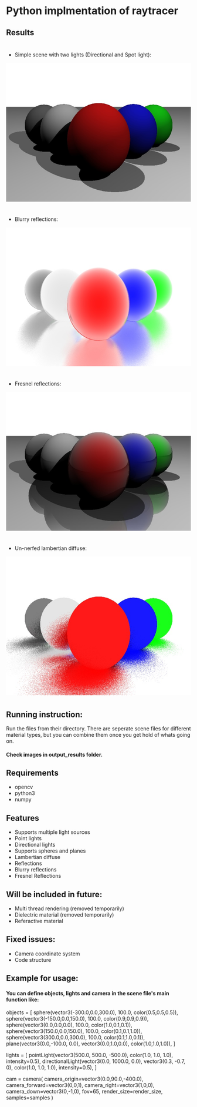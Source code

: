 # Python implmentation of raytracer

## Results

#

- Simple scene with two lights (Directional and Spot light):
<img src="output_results/demo_with_both_lights.jpg" align="middle" />

#

- Blurry reflections:
<img src="output_results/demo_with_blurry_reflections.jpg" align="middle" />

#

- Fresnel reflections:
<img src="output_results/demo_with_fresnel_reflection.jpg" align="middle" />

#

- Un-nerfed lambertian diffuse:
<img src="output_results/demo_lambertian_reflection.jpg" align="middle" />

#

## Running instruction:
Run the files from their directory. There are seperate scene files for different material types, but you can combine them once you get hold of whats going on.

#### Check images in output_results folder.

## Requirements
- opencv
- python3
- numpy

## Features
- Supports multiple light sources
- Point lights
- Directional lights
- Supports spheres and planes
- Lambertian diffuse
- Reflections
- Blurry reflections
- Fresnel Reflections

## Will be included in future:
- Multi thread rendering (removed temporarily)
- Dielectric material (removed temporarily)
- Referactive material

## Fixed issues:
- Camera coordinate system
- Code structure

## Example for usage: 
#### You can define objects, lights and camera in the scene file's main function like:
objects = [
        sphere(vector3(-300.0,0.0,300.0), 100.0, color(0.5,0.5,0.5)), 
        sphere(vector3(-150.0,0.0,150.0), 100.0, color(0.9,0.9,0.9)), 
        sphere(vector3(0.0,0.0,0.0), 100.0, color(1.0,0.1,0.1)), 
        sphere(vector3(150.0,0.0,150.0), 100.0, color(0.1,0.1,1.0)), 
        sphere(vector3(300.0,0.0,300.0), 100.0, color(0.1,1.0,0.1)), 
        plane(vector3(0.0,-100.0, 0.0), vector3(0.0,1.0,0.0), color(1.0,1.0,1.0)),
    ]

lights = [
        pointLight(vector3(500.0, 500.0, -500.0), color(1.0, 1.0, 1.0), intensity=0.5),
        directionalLight(vector3(0.0, 1000.0, 0.0), vector3(0.3, -0.7, 0), color(1.0, 1.0, 1.0), intensity=0.5),
    ]

cam = camera(
        camera_origin=vector3(0.0,90.0,-400.0),
        camera_forward=vector3(0,0,1),
        camera_right=vector3(1,0,0),
        camera_down=vector3(0,-1,0),
        fov=65,
        render_size=render_size,
        samples=samples
    )
